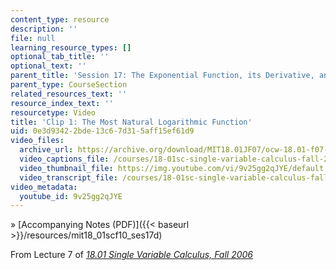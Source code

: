 ```yaml
---
content_type: resource
description: ''
file: null
learning_resource_types: []
optional_tab_title: ''
optional_text: ''
parent_title: 'Session 17: The Exponential Function, its Derivative, and its Inverse'
parent_type: CourseSection
related_resources_text: ''
resource_index_text: ''
resourcetype: Video
title: 'Clip 1: The Most Natural Logarithmic Function'
uid: 0e3d9342-2bde-13c6-7d31-5aff15ef61d9
video_files:
  archive_url: https://archive.org/download/MIT18.01JF07/ocw-18.01-f07-lec07_300k.mp4
  video_captions_file: /courses/18-01sc-single-variable-calculus-fall-2010/bfc22f5205ab5a5db2ab8091489808f9_9v25gg2qJYE.vtt
  video_thumbnail_file: https://img.youtube.com/vi/9v25gg2qJYE/default.jpg
  video_transcript_file: /courses/18-01sc-single-variable-calculus-fall-2010/d47ef03ab10246dae74c379e5483c4ac_9v25gg2qJYE.pdf
video_metadata:
  youtube_id: 9v25gg2qJYE
---
```


» [Accompanying Notes (PDF)]({{< baseurl >}}/resources/mit18_01scf10_ses17d)

From Lecture 7 of [_18.01 Single Variable Calculus, Fall 2006_](/courses/18-01-single-variable-calculus-fall-2006/pages/video-lectures)